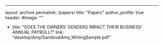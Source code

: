 ---
layout: archive
permalink: /papers/
title: "Papers"
author_profile: true
header:
  #image: ""
- title: "DOES THE OWNERS’ GENDERS IMPACT THEIR BUSINESS’ ANNUAL PAYROLL?"
link: "‎⁨desktop/Amy/SandovalAmy_WritingSample.pdf⁩"

